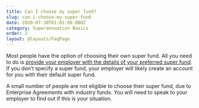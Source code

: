 ```yaml
---
title: Can I choose my super fund?
slug: can-i-choose-my-super-fund
date: 2020-07-30T01:01:09.000Z
category: Superannuation Basics
order: 2
layout: @layouts/FaqPage
---
```


Most people have the option of choosing their own super fund. All you need to do is [provide your employer with the details of your preferred super fund](https://www.futuresuper.com.au/faqs/how-do-i-get-my-employer-to-pay-contributions-to-future-super). If you don’t specify a super fund, your employer will likely create an account for you with their default super fund.

A small number of people are not eligible to choose their super fund, due to Enterprise Agreements with industry funds. You will need to speak to your employer to find out if this is your situation.
